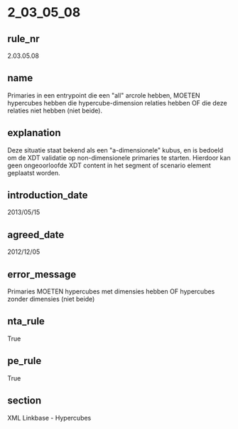 # 2_03_05_08

## rule_nr
2.03.05.08

## name
Primaries in een entrypoint die een "all" arcrole hebben, MOETEN hypercubes hebben die hypercube-dimension relaties hebben OF die deze relaties niet hebben (niet beide).

## explanation
Deze situatie staat bekend als een "a-dimensionele" kubus, en is bedoeld om de XDT validatie op non-dimensionele primaries te starten. Hierdoor kan geen ongeoorloofde XDT content in het segment of scenario element geplaatst worden.

## introduction_date
2013/05/15

## agreed_date
2012/12/05

## error_message
Primaries MOETEN hypercubes met dimensies hebben OF hypercubes zonder dimensies (niet beide)

## nta_rule
True

## pe_rule
True

## section
XML Linkbase - Hypercubes

